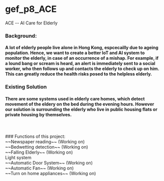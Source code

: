 # gef_p8_ACE
ACE -- AI Care for Elderly

### Background:
#### A lot of elderly people live alone in Hong Kong, espcecailly due to  ageing population. Hence, we want to create a better IoT and AI system to monitor the elderly, in case of an occurrence of a mishap. For example, if a lound bang or scream is heard, an alert is immediately sent to a social worker, who then follows up and contacts the elderly to check up on him. This can greatly reduce the health risks posed to the helpless elderly.

### Existing Solution
#### There are some systems used in elderly care homes, which detect movement of the eldery on the bed during the evening hours. However our solution is surrounding the elderly who live in public housing flats or private housing by themselves.
<br/>
<br/>
### Functions of this project:
<br/>~~Newspaper reading~~ (Working on)<br/>
~~Bedwetting detection~~ (Working on)<br/>
~~Falling Elderly~~ (Working on)<br/>
Light system<br/>
~~Automatic Door System~~ (Working on)<br/>
~~Automatic Fan~~ (Working on)<br/>
~~Turn on home appliances~~ (Working on)<br/>
